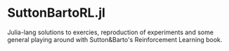 # SuttonBartoRL.jl
Julia-lang solutions to exercies, reproduction of experiments and some general playing around with Sutton&amp;Barto's Reinforcement Learning book.
